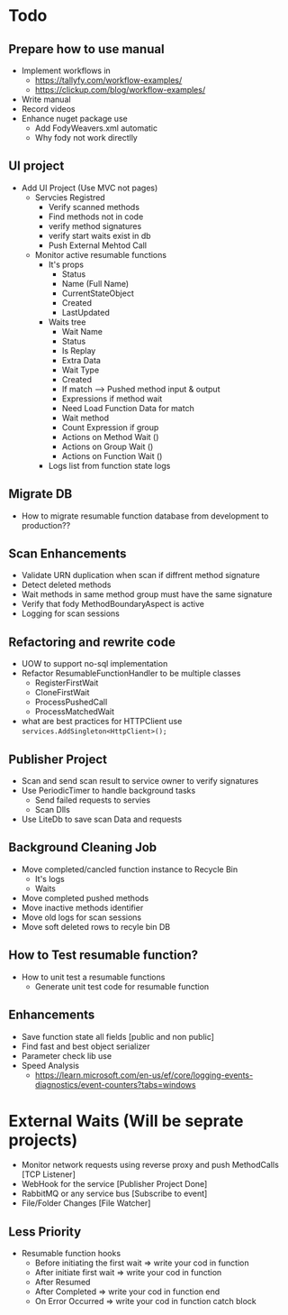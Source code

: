 ﻿# Todo



## Prepare how to use manual
* Implement workflows in 
	* https://tallyfy.com/workflow-examples/
	* https://clickup.com/blog/workflow-examples/
* Write manual
* Record videos
* Enhance nuget package use
	*  Add FodyWeavers.xml automatic
	*  Why fody not work directlly


## UI project
* Add UI Project (Use MVC not pages)
	* Servcies Registred
		* Verify scanned methods 
		* Find methods not in code
		* verify method signatures
		* verify start waits exist in db
		* Push External Mehtod Call
	* Monitor active resumable functions
		* It's props 
			* Status
			* Name (Full Name)
			* CurrentStateObject
			* Created
			* LastUpdated
		* Waits tree
			* Wait Name
			* Status
			* Is Replay
			* Extra Data
			* Wait Type
			* Created
			* If match --> Pushed method input & output
			* Expressions if method wait
			* Need Load Function Data for match
			* Wait method
			* Count Expression if group
			* Actions on Method Wait ()
			* Actions on Group Wait ()
			* Actions on Function Wait ()
		* Logs list from function state logs
## Migrate DB
* How to migrate resumable function database from development to production??

## Scan Enhancements
* Validate URN duplication when scan if diffrent method signature
* Detect deleted methods
* Wait methods in same method group must have the same signature
* Verify that fody MethodBoundaryAspect is active
* Logging for scan sessions

## Refactoring and rewrite code
* UOW to support no-sql implementation
* Refactor ResumableFunctionHandler to be multiple classes
	* RegisterFirstWait
	* CloneFirstWait
	* ProcessPushedCall
	* ProcessMatchedWait
* what are best practices for HTTPClient use `services.AddSingleton<HttpClient>();`


## Publisher Project
* Scan and send scan result to service owner to verify signatures
* Use PeriodicTimer to handle background tasks
	* Send failed requests to servies
	* Scan Dlls
* Use LiteDb to save scan Data and requests

## Background Cleaning Job
* Move completed/cancled function instance to Recycle Bin
	* It's logs
	* Waits
* Move completed pushed methods
* Move inactive methods identifier
* Move old logs for scan sessions
* Move soft deleted rows to recyle bin DB



## How to Test resumable function?
* How to unit test a resumable functions
	* Generate unit test code for resumable function
		

## Enhancements
* Save function state all fields [public and non public]
* Find fast and best object serializer
* Parameter check lib use
* Speed Analysis	
	* https://learn.microsoft.com/en-us/ef/core/logging-events-diagnostics/event-counters?tabs=windows


# External Waits (Will be seprate projects)
* Monitor network requests using reverse proxy and push MethodCalls [TCP Listener]
* WebHook for the service [Publisher Project Done]
* RabbitMQ or any service bus [Subscribe to event]
* File/Folder Changes [File Watcher]


## Less Priority
* Resumable function hooks
	* Before initiating the first wait => write your cod in function
	* After initiate first wait => write your cod in function
	* After Resumed
	* After Completed => write your cod in function end
	* On Error Occurred => write your cod in function catch block
